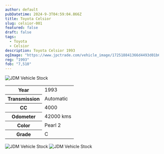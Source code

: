 ```yaml
---
author: default
pubDatetime: 2024-9-3T04:59:04.866Z
title: Toyota Celsior
slug: celsior-001
featured: false
draft: false
tags:
  - Toyota
  - Celsior
description: Toyota Celsior 1993
ogImage: "https://www.jpctrade.com/vehicle_image/172518841366d4493d01b65_6063_a.jpeg"
reg: "1993"
fob: "7,510"
---
```

![JDM Vehicle Stock](https://www.jpctrade.com/vehicle_image/172518841366d4493d01b65_6063_a.jpeg)

<table>
  <tr>
    <th>Year</th>
    <td>1993</td>
  </tr>
  <tr>
    <th>Transmission</th>
    <td>Automatic</td>
  </tr>
  <tr>
    <th>CC</th>
    <td>4000</td>
  </tr>
    <tr>
    <th>Odometer</th>
    <td>42000 kms</td>
  </tr>
      <tr>
    <th>Color</th>
    <td>Pearl 2</td>
  </tr>
      <tr>
    <th>Grade</th>
    <td>C</td>
</table>
                          
![JDM Vehicle Stock](https://www.jpctrade.com/vehicle_image/172518841566d4493f9ff7e_6063_b.jpeg)
![JDM Vehicle Stock](https://www.jpctrade.com/vehicle_image/172518841866d44942935e6_6063_c.jpeg)